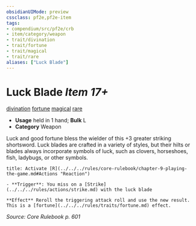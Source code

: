 ```yaml
---
obsidianUIMode: preview
cssclass: pf2e,pf2e-item
tags:
- compendium/src/pf2e/crb
- item/category/weapon
- trait/divination
- trait/fortune
- trait/magical
- trait/rare
aliases: ["Luck Blade"]
---
```

# Luck Blade *Item 17+*  
[divination](../../../rules/traits/divination.md)  [fortune](../../../rules/traits/fortune.md)  [magical](../../../rules/traits/magical.md)  [rare](../../../rules/traits/rare.md)  

- **Usage** held in 1 hand; **Bulk** L
- **Category** Weapon

Luck and good fortune bless the wielder of this +3 greater striking shortsword. Luck blades are crafted in a variety of styles, but their hilts or blades always incorporate symbols of luck, such as clovers, horseshoes, fish, ladybugs, or other symbols.

```ad-embed-ability
title: Activate [R](../../../rules/core-rulebook/chapter-9-playing-the-game.md#Actions "Reaction")

- **Trigger**: You miss on a [Strike](../../../rules/actions/strike.md) with the luck blade

**Effect** Reroll the triggering attack roll and use the new result. This is a [fortune](../../../rules/traits/fortune.md) effect.
```

*Source: Core Rulebook p. 601*

